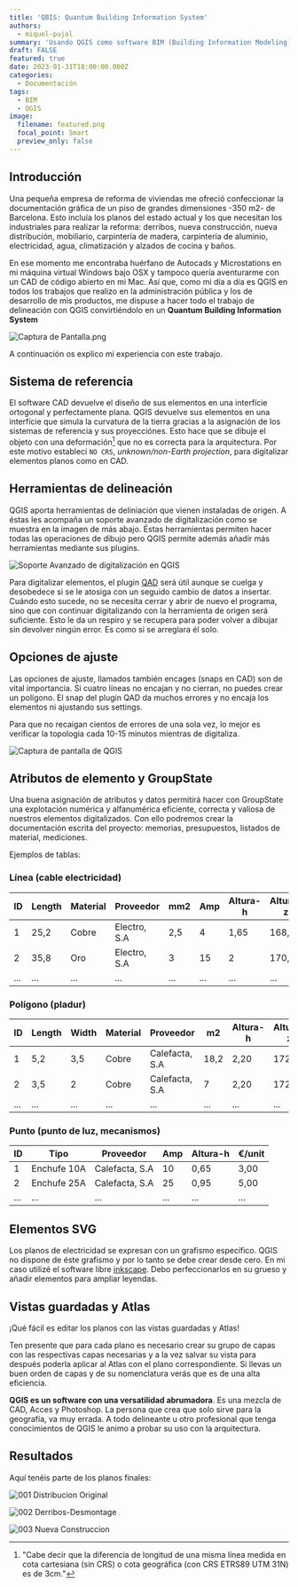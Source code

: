 ```yaml
---
title: 'QBIS: Quantum Building Information System'
authors: 
  - miquel-pujol
summary: 'Usando QGIS como software BIM (Building Information Modeling)'
draft: FALSE
featured: true
date: 2023-01-31T18:00:00.000Z
categories:
  - Documentación
tags:
  - BIM
  - QGIS
image:
  filename: featured.png
  focal_point: Smart
  preview_only: false
---
```


## Introducción

Una pequeña empresa de reforma de viviendas me ofreció confeccionar
la documentación gráfica de un piso de grandes
dimensiones -350 m2- de Barcelona. Esto incluía los planos del estado
actual y los que necesitan los industriales para realizar la reforma:
derribos, nueva construcción, nueva distribución, mobiliario,
carpintería de madera, carpintería de aluminio, electricidad, agua,
climatización y alzados de cocina y baños.

En ese momento me encontraba huérfano de Autocads y Microstations en mi
máquina virtual Windows bajo OSX y tampoco quería aventurarme con un CAD
de código abierto en mi Mac. Así que, como mi día a día es QGIS en todos
los trabajos que realizo en la administración pública y los de
desarrollo de mis productos, me dispuse a hacer todo el trabajo de
delineación con QGIS convirtiéndolo en un **Quantum Building Information System**

![Captura de Pantalla.png](Captura_de_Pantalla_2023-02-01_a_les_16.23.23.png)

A continuación os explico mi experiencia con este trabajo.

## Sistema de referencia

El software CAD devuelve el diseño de sus elementos en una interfície
ortogonal y perfectamente plana. QGIS devuelve sus elementos en una
interfície que simula la curvatura de la tierra gracias a la asignación
de los sistemas de referencia y sus proyecciónes. Esto hace que se
dibuje el objeto con una deformación[^1] que no es correcta para la
arquitectura. Por este motivo establecí `NO CRS`, _unknown/non-Earth projection_,
para digitalizar elementos planos como en CAD.

[^1]:"Cabe decir que la diferencia de longitud de una misma línea medida en cota cartesiana (sin CRS) o cota geográfica (con CRS ETRS89 UTM 31N) es de 3cm."

## Herramientas de delineación

QGIS aporta herramientas de deliniación que vienen instaladas de origen.
A éstas les acompaña un soporte avanzado de digitalización como se muestra en la imagen de más abajo.
Éstas herramientas permiten hacer todas las operaciones de dibujo pero
QGIS permite además añadir más herramientas mediante sus plugins.

![Soporte Avanzado de digitalización en QGIS](image1.png)

Para digitalizar elementos, el plugin [QAD](https://plugins.qgis.org/plugins/qad/) será útil aunque se cuelga y desobedece si se le atosiga con un seguido cambio de datos a insertar.
Cuándo esto sucede, no se necesita cerrar y abrir de nuevo el programa,
sino que con continuar digitalizando con la herramienta de origen será
suficiente. Esto le da un respiro y se recupera para poder volver a
dibujar sin devolver ningún error. Es como si se arreglara él solo.

## Opciones de ajuste

Las opciones de ajuste, llamados también encages (snaps en CAD) son de
vital importancia. Si cuatro líneas no encajan y no cierran, no puedes
crear un polígono. El snap del plugin QAD da muchos errores y no encaja
los elementos ni ajustando sus settings.

Para que no recaigan cientos de errores de una sola vez, lo mejor es
verificar la topologia cada 10-15 minutos mientras de digitaliza.

![Captura de pantalla de QGIS](Captura_de_Pantalla_2023-02-01_a_les_16.26.44.png)

## Atributos de elemento y GroupState

Una buena asignación de atributos y datos permitirá hacer con GroupState
una explotación numérica y alfanumérica eficiente, correcta y valiosa de
nuestros elementos digitalizados. Con ello podremos crear la
documentación escrita del proyecto: memorias, presupuestos, listados de
material, mediciones.

Ejemplos de tablas:

### Línea (cable electricidad)

**ID**   | **Length**   | **Material**   | **Proveedor**   | **mm2**   | **Amp**   | **Altura-h**   | **Altura-z**   | **€/m**
-------- | ------------ | -------------- | --------------- | --------- | --------- | -------------- | -------------- | ---------
1        | 25,2         | Cobre          | Electro, S.A    | 2,5       | 4         | 1,65           | 168,85         | 1,55
2        | 35,8         | Oro            | Electro, S.A    | 3         | 15        | 2              | 170,85         | 30
...      | ...          | ...            | ...             | ...       | ...       | ...            | ...            | ...

### Polígono (pladur)

**ID**   | **Length**   | **Width**   | **Material**   | **Proveedor**   | **m2**   | **Altura-h**   | **Altura-z**   | **gr/m2**   | **€/m2**
-------- | ------------ | ----------- | -------------- | --------------- | -------- | -------------- | -------------- | ----------- | ----------
1        | 5,2          | 3,5         | Cobre          | Calefacta, S.A  | 18,2     | 2,20           | 172,00         | 2.500       | 22
2        | 3,5          | 2           | Cobre          | Calefacta, S.A  | 7        | 2,20           | 172,00         | 2.500       | 22
...      | ...          | ...         | ...            | ...             | ...      | ...            | ...            | ...         | ...

### Punto (punto de luz, mecanismos)

**ID**        | **Tipo**      | **Proveedor**   | **Amp**   | **Altura-h**   | **€/unit**
------------- | ------------- | --------------- | --------- | -------------- | -------------
1             | Enchufe 10A   | Calefacta, S.A  | 10        | 0,65           | 3,00
2             | Enchufe 25A   | Calefacta, S.A  | 25        | 0,95           | 5,00
...           | ...           | ...             | ...       | ...            | ...


## Elementos SVG

Los planos de electricidad se expresan con un grafismo específico. QGIS
no dispone de éste grafismo y por lo tanto se debe crear desde cero. En
mi caso utilizé el software libre [inkscape](https://inkscape.org/es/).
Debo perfeccionarlos en su grueso y añadir elementos para ampliar leyendas.


## Vistas guardadas y Atlas

¡Qué fácil es editar los planos con las vistas guardadas y Atlas!

Ten presente que para cada plano es necesario crear su grupo de capas
con las respectivas capas necesarias y a la vez salvar su vista para
después poderla aplicar al Atlas con el plano correspondiente. Si llevas
un buen orden de capas y de su nomenclatura verás que es de una alta
eficiencia.

**QGIS es un software con una versatilidad abrumadora**. Es una mezcla de
CAD, Acces y Photoshop. La persona que crea que solo sirve para la
geografía, va muy errada. A todo delineante u otro profesional que tenga
conocimientos de QGIS le animo a probar su uso con la arquitectura.

## Resultados

Aquí tenéis parte de los planos finales:

![001 Distribucion Original](001-Distribucion-Original-Balmes-454-5-1_no-logo.jpg)

![002 Derribos-Desmontage](002-Derribos-Desmontage-Balmes-454-5-1_no-logo.jpg)

![003 Nueva Construccion](003-Nueva-Construccion-Balmes-454-5-1_no-logo.jpg)
